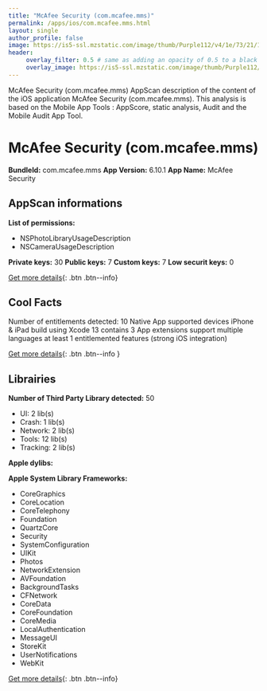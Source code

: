 ```yaml
---
title: "McAfee Security (com.mcafee.mms)"
permalink: /apps/ios/com.mcafee.mms.html
layout: single
author_profile: false
image: https://is5-ssl.mzstatic.com/image/thumb/Purple112/v4/1e/73/21/1e73219d-30c7-ca6b-2dd2-4de2131aba2c/AppIcon-1x_U007emarketing-0-7-0-85-220.png/512x512bb.jpg
header: 
     overlay_filter: 0.5 # same as adding an opacity of 0.5 to a black background
     overlay_image: https://is5-ssl.mzstatic.com/image/thumb/Purple112/v4/1e/73/21/1e73219d-30c7-ca6b-2dd2-4de2131aba2c/AppIcon-1x_U007emarketing-0-7-0-85-220.png/512x512bb.jpg
---
```

McAfee Security (com.mcafee.mms) AppScan description of the content of the iOS application McAfee Security (com.mcafee.mms). This analysis is based on the Mobile App Tools : AppScore, static analysis, Audit and the Mobile Audit App Tool.

# McAfee Security (com.mcafee.mms)

**BundleId:** com.mcafee.mms
**App Version:** 6.10.1
**App Name:** McAfee Security


## AppScan informations 

**List of permissions:** 
- NSPhotoLibraryUsageDescription
- NSCameraUsageDescription
  
  
**Private keys:** 30
**Public keys:** 7
**Custom keys:** 7
**Low securit keys:** 0
  
[Get more details](/pricing.html){: .btn .btn--info}

## Cool Facts

Number of entitlements detected: 10
Native App
supported devices iPhone & iPad
build using Xcode 13
contains 3 App extensions
support multiple languages
at least 1 entitlemented features (strong iOS integration)
  
[Get more details](/pricing.html){: .btn .btn--info }

## Librairies 
**Number of Third Party Library detected:** 50
- UI: 2 lib(s)
- Crash: 1 lib(s)
- Network: 2 lib(s)
- Tools: 12 lib(s)
- Tracking: 2 lib(s)


**Apple dylibs:**


**Apple System Library Frameworks:**
- CoreGraphics
- CoreLocation
- CoreTelephony
- Foundation
- QuartzCore
- Security
- SystemConfiguration
- UIKit
- Photos
- NetworkExtension
- AVFoundation
- BackgroundTasks
- CFNetwork
- CoreData
- CoreFoundation
- CoreMedia
- LocalAuthentication
- MessageUI
- StoreKit
- UserNotifications
- WebKit


  
[Get more details](/pricing.html){: .btn .btn--info}

